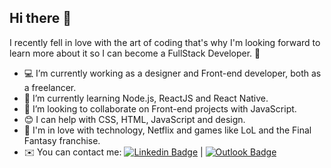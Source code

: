 ## Hi there 👋
I recently fell in love with the art of coding that's why I'm looking forward to learn more about it so I can become a FullStack Developer. 💜

- 💻 I’m currently working as a designer and Front-end developer, both as a freelancer.
- 📱 I’m currently learning  Node.js, ReactJS and React Native.
- 💜 I’m looking to collaborate on Front-end projects with JavaScript.
- 😊 I can help with CSS, HTML, JavaScript and design.
- 💬 I'm in love with technology, Netflix and games like LoL and the Final Fantasy franchise.
- ✉️ You can contact me: [![Linkedin Badge](https://img.shields.io/badge/-DanteFerrari-blue?style=flat-square&logo=Linkedin&logoColor=white&link=https://www.linkedin.com/in/ferrarid/)](https://www.linkedin.com/in/ferrarid/) | [![Outlook Badge](https://img.shields.io/badge/-dante.fp@outlook.com-c14438?style=flat-square&logo=Outlook&logoColor=0078D4&link=mailto:dante.fp@outlook.com)](mailto:dante.fp@outlook.com)


